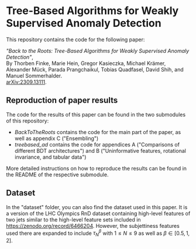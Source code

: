 # Tree-Based Algorithms for Weakly Supervised Anomaly Detection

This repository contains the code for the following paper:

*"Back to the Roots: Tree-Based Algorithms for Weakly Supervised Anomaly Detection"*,  
By Thorben Finke, Marie Hein, Gregor Kasieczka, Michael Krämer, Alexander Mück, Parada Prangchaikul, Tobias Quadfasel, David Shih, and Manuel Sommerhalder. <br>
[arXiv:2309.13111](https://arxiv.org/abs/2309.13111). 

## Reproduction of paper results

The code for the results of this paper can be found in the two submodules of this repository: 

- *BackToTheRoots* contains the code for the main part of the paper, as well as appendix C ("Ensembling")
- *treebased_ad* contains the code for appendices A ("Comparisons of different BDT architectures") and B ("Uninformative features, rotational
invariance, and tabular data")

More detailed instructions on how to reproduce the results can be found in the README of the respective submodule.

## Dataset

In the "dataset" folder, you can also find the dataset used in this paper. It is a version of the LHC Olympics RnD dataset containing high-level features of two jets similar to the high-level feature sets included in https://zenodo.org/record/6466204. However, the subjettiness features used there are expanded to include $\tau_N^\beta$ with $1 \le N \le 9$ as well as $\beta \in [0.5, 1, 2]$.  